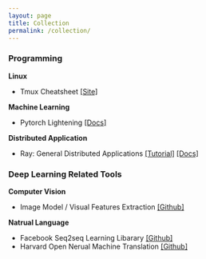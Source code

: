 ```yaml
---
layout: page
title: Collection
permalink: /collection/
---
```



### Programming

**Linux**
- Tmux Cheatsheet [[Site]](https://segmentfault.com/a/1190000007427965)

**Machine Learning**

- Pytorch Lightening [[Docs]](https://pytorch-lightning.readthedocs.io/en/stable/)

**Distributed Application**

- Ray: General Distributed Applications [[Tutorial]](https://www.anyscale.com/academy) [[Docs]](https://docs.ray.io/en/latest/)


### Deep Learning Related Tools

**Computer Vision**

- Image Model / Visual Features Extraction [[Github]](https://github.com/rwightman/pytorch-image-models/)

**Natrual Language**

- Facebook Seq2seq Learning Libarary [[Github]](https://github.com/pytorch/fairseq)
- Harvard Open Nerual Machine Translation [[Github]](https://github.com/OpenNMT/OpenNMT-py)
